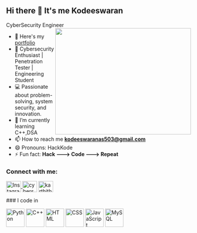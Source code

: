 ## Hi there 👋 It's me Kodeeswaran

CyberSecurity Engineer 
<img align="right" width="370" height="290" src="https://i.pinimg.com/originals/b8/a3/cd/b8a3cd1fad69ee87b4a843ca7769f49a.gif">
- 🔭 Here's my [portfolio](https://kodi1234.neocities.org/portfolio/)                                                 
- 🚀 Cybersecurity Enthusiast | Penetration Tester | Engineering Student
- 💻 Passionate about problem-solving, system security, and innovation.
- 🌱 I’m currently learning C++,DSA
- 📫 How to reach me **kodeeswaranas503@gmail.com**
- 😄 Pronouns: HackKode
- ⚡ Fun fact: **Hack ---> Code ---> Repeat**
<h3 align="left">Connect with me:</h3>
<p align="left">
<a href="https://instagram.com/maverick__vibzz" target="_blank">
    <img align="center" src="https://raw.githubusercontent.com/rahuldkjain/github-profile-readme-generator/master/src/images/icons/Social/instagram.svg" alt="Instagram" height="30" width="40" />
  </a>
<a href="https://www.linkedin.com/in/kodeeswaran-a-s-65bbaa25a/" target="blank"><img align="center" src="https://raw.githubusercontent.com/rahuldkjain/github-profile-readme-generator/master/src/images/icons/Social/linked-in-alt.svg" alt="cyberspartan" height="30" width="40" /></a>
<a href="https://twitter.com/karthithehacker" target="blank"><img align="center" src="https://raw.githubusercontent.com/rahuldkjain/github-profile-readme-generator/master/src/images/icons/Social/twitter.svg" alt="karthithehacker" height="30" width="40" /></a>
</p>
### I code in

<p>
  <img height="50" width="50" src="https://img.icons8.com/color/48/000000/python.png" alt="Python" />
  <img height="50" width="50" src="https://img.icons8.com/color/48/000000/c-plus-plus-logo.png" alt="C++" />
  <img height="50" width="50" src="https://img.icons8.com/color/48/000000/html-5.png" alt="HTML" />
  <img height="50" width="50" src="https://img.icons8.com/color/48/000000/css3.png" alt="CSS" />
  <img height="50" width="50" src="https://img.icons8.com/color/48/000000/javascript.png" alt="JavaScript" />
  <img height="50" width="50" src="https://img.icons8.com/color/48/000000/mysql-logo.png" alt="MySQL" />
</p>











<!--
**KodeSecureHub/KodeSecureHub** is a ✨ _special_ ✨ repository because its `README.md` (this file) appears on your GitHub profile.

Here are some ideas to get you started:

- 🔭 I’m currently working on ...
- 🌱 I’m currently learning ...
- 👯 I’m looking to collaborate on ...
- 🤔 I’m looking for help with ...
- 💬 Ask me about ...
- 📫 How to reach me: ...
- 😄 Pronouns: ...
- ⚡ Fun fact: ...
-->
